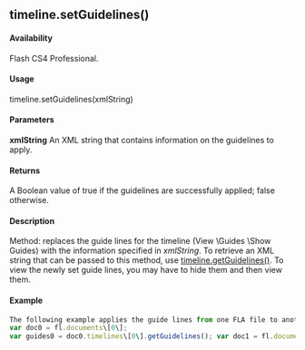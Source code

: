 ## timeline.setGuidelines()

#### Availability

Flash CS4 Professional.

#### Usage

timeline.setGuidelines(xmlString)

#### Parameters

**xmlString** An XML string that contains information on the guidelines to apply.

#### Returns

A Boolean value of true if the guidelines are successfully applied; false otherwise.

#### Description

Method: replaces the guide lines for the timeline (View \Guides \Show Guides) with the information specified in
*xmlString*. To retrieve an XML string that can be passed to this method, use [timeline.getGuidelines()](#!AdobeDocs/developers-animatesdk-docs/test/Timeline_object/timeli23.md). To view the newly set guide lines, you may have to hide them and then view them.

#### Example

```javascript
The following example applies the guide lines from one FLA file to another FLA file:
var doc0 = fl.documents\[0\];
var guides0 = doc0.timelines\[0\].getGuidelines(); var doc1 = fl.documents\[1\]; doc1.timelines\[0\].setGuidelines(guides0);

```